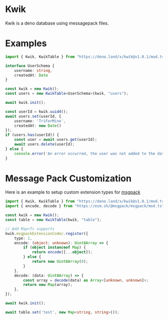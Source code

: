 # Kwik

Kwik is a deno database using messagepack files.

# Examples

```ts
import { Kwik, KwikTable } from "https://deno.land/x/kwik@v1.0.1/mod.ts";

interface UserSchema {
    username: string,
    createdAt: Date
}

const kwik = new Kwik();
const users = new KwikTable<UserSchema>(kwik, "users");

await kwik.init();

const userId = kwik.uuid4();
await users.set(userId, {
    username: 'TriForMine',
    createdAt: new Date()
});
if (users.has(userId)) {
    const user = await users.get(userId);
    await users.delete(userId);
} else {
    console.error('An error occurred, the user was not added to the database.');
}

```

# Message Pack Customization
Here is an example to setup custom extension types for [msgpack](https://deno.land/x/msgpack_javascript@v2.7.0#extension-types)
```ts
import { Kwik, KwikTable } from "https://deno.land/x/kwik@v1.0.1/mod.ts";
import { encode, decode } from "https://esm.sh/@msgpack/msgpack/mod.ts";

const kwik = new Kwik();
const table = new KwikTable(kwik, "table");

// Add Map<T> supports
kwik.msgpackExtensionCodec.register({
    type: 1,
    encode: (object: unknown): Uint8Array => {
        if (object instanceof Map) {
            return encode([...object]);
        } else {
            return new Uint8Array(0);
        }
    },
    decode: (data: Uint8Array) => {
        const array = decode(data) as Array<[unknown, unknown]>;
        return new Map(array);
    },
});

await kwik.init();

await table.set('test', new Map<string, string>());
```
